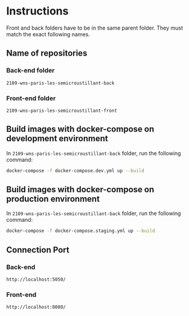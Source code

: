 # Instructions

Front and back folders have to be in the same parent folder.
They must match the exact following names.

## Name of repositories

### Back-end folder

`2109-wns-paris-les-semicroustillant-back`

### Front-end folder

`2109-wns-paris-les-semicroustillant-front`

## Build images with docker-compose on development environment

In `2109-wns-paris-les-semicroustillant-back` folder, run the following command:

```bash
docker-compose -f docker-compose.dev.yml up --build
```

## Build images with docker-compose on production environment

In `2109-wns-paris-les-semicroustillant-back` folder, run the following command:

```bash
docker-compose -f docker-compose.staging.yml up --build
```

## Connection Port

### Back-end

`http://localhost:5050/`

### Front-end

`http://localhost:8080/`
